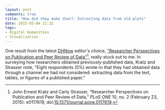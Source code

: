 ```yaml
---
layout: post
comments: true
title: "How did they make that?: Extracting data from old plots"
date: 2015-03-04 21:32
tags: 
- Digital Humanities
- Visualization
---
```


One result from the latest [DHNow] editor's choice, ["Researcher Perspectives on Publication and Peer Review of Data"][plos][^1], really stuck out to me.
In surveying how researchers obtained previously-published data, Kratz and Strasser note, "Eight respondents (5%) wrote-in that they had obtained data through a channel we had not considered: extracting data from the text, tables, or figures of a published paper."

[^1]: John Ernest Kratz and Carly Strasser, “Researcher Perspectives on Publication and Peer Review of Data,” *PLoS ONE* 10, no. 2 (February 23, 2015): e0117619, doi:[10.1371/journal.pone.0117619][plos].

[DHNow]: http://digitalhumanitiesnow.org/

[plos]: http://dx.doi.org/10.1371/journal.pone.0117619